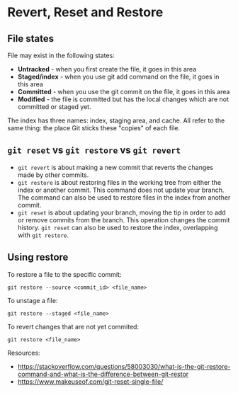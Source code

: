 # Revert, Reset and Restore

## File states

File may exist in the following states:
- **Untracked** - when you first create the file, it goes in this area 
- **Staged/index** - when you use git add command on the file, it goes in this area
- **Committed** - when you use the git commit on the file, it goes in this area
- **Modified** - the file is committed but has the local changes which are not committed or staged yet.

The index has three names: index, staging area, and cache. All refer to the same thing: the place Git sticks these "copies" of each file.

## `git reset` vs `git restore` vs `git revert`

- `git revert` is about making a new commit that reverts the changes made by other commits.
- `git restore` is about restoring files in the working tree from either the index or another commit. 
  This command does not update your branch.
  The command can also be used to restore files in the index from another commit.
- `git reset` is about updating your branch, moving the tip in order to add or remove commits from the branch. 
  This operation changes the commit history.
  `git reset` can also be used to restore the index, overlapping with `git restore`.

## Using restore

To restore a file to the specific commit: 

```git restore --source <commit_id> <file_name>```

To unstage a file:

```git restore --staged <file_name>```

To revert changes that are not yet commited:

```git restore <file_name>```

Resources:
- https://stackoverflow.com/questions/58003030/what-is-the-git-restore-command-and-what-is-the-difference-between-git-restor
- https://www.makeuseof.com/git-reset-single-file/

